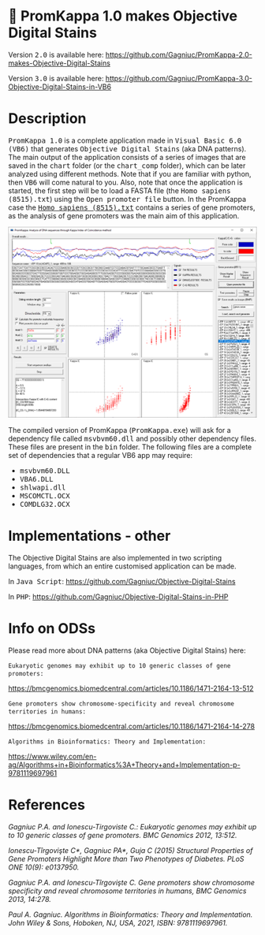 # :dna: PromKappa 1.0 makes Objective Digital Stains

Version <kbd>2.0</kbd> is available here:
https://github.com/Gagniuc/PromKappa-2.0-makes-Objective-Digital-Stains

Version <kbd>3.0</kbd> is available here:
https://github.com/Gagniuc/PromKappa-3.0-Objective-Digital-Stains-in-VB6

# Description
<kbd>PromKappa 1.0</kbd> is a complete application made in <kbd>Visual Basic 6.0 (VB6)</kbd> that generates <kbd>Objective Digital Stains</kbd> (aka DNA patterns). The main output of the application consists of a series of images that are saved in the <kbd>chart</kbd> folder (or the <kbd>chart_comp</kbd> folder), which can be later analyzed using different methods. Note that if you are familiar with python, then <kbd>VB6</kbd> will come natural to you. Also, note that once the application is started, the first step will be to load a FASTA file (the <kbd>Homo sapiens (8515).txt</kbd>) using the <kbd>Open promoter file</kbd> button. In the PromKappa case the <a href="https://github.com/Gagniuc/PromKappa-1.0-makes-Objective-Digital-Stains/blob/main/Homo%20sapiens%20(8515).txt"><kbd>Homo sapiens (8515).txt</kbd></a> contains a series of gene promoters, as the analysis of gene promoters was the main aim of this application.

![screenshot](https://github.com/Gagniuc/PromKappa-1.0-makes-Objective-Digital-Stains/blob/main/img/Prom%20Kappa%20(gene%20promoters%20in%20eukaryotes).gif.PNG)

The compiled version of PromKappa (<kbd>PromKappa.exe</kbd>) will ask for a dependency file called <kbd>msvbvm60.dll</kbd> and possibly other dependency files. These files are present in the <kbd>bin</kbd> folder. The following files are a complete set of dependencies that a regular VB6 app may require:

- <kbd>msvbvm60.DLL</kbd>
- <kbd>VBA6.DLL</kbd>
- <kbd>shlwapi.dll</kbd>
- <kbd>MSCOMCTL.OCX</kbd>
- <kbd>COMDLG32.OCX</kbd>

# Implementations - other
The Objective Digital Stains are also implemented in two scripting languages, from which an entire customised application can be made.

In <kbd>Java Script</kbd>:
https://github.com/Gagniuc/Objective-Digital-Stains

In <kbd>PHP</kbd>:
https://github.com/Gagniuc/Objective-Digital-Stains-in-PHP

# Info on ODSs
 Please read more about DNA patterns (aka Objective Digital Stains) here:
 ```
 Eukaryotic genomes may exhibit up to 10 generic classes of gene promoters: 
 ```
 https://bmcgenomics.biomedcentral.com/articles/10.1186/1471-2164-13-512
 
 ```
 Gene promoters show chromosome-specificity and reveal chromosome territories in humans:
 ```
 https://bmcgenomics.biomedcentral.com/articles/10.1186/1471-2164-14-278
 
 ```
 Algorithms in Bioinformatics: Theory and Implementation:
 ```
 https://www.wiley.com/en-ag/Algorithms+in+Bioinformatics%3A+Theory+and+Implementation-p-9781119697961
 
# References
<i>Gagniuc P.A. and Ionescu-Tirgoviste C.: Eukaryotic genomes may exhibit up to 10 generic classes of gene promoters. BMC Genomics 2012, 13:512.</i>

<i>Ionescu-Tîrgovişte C*, Gagniuc PA*, Guja C (2015) Structural Properties of Gene Promoters Highlight More than Two Phenotypes of Diabetes. PLoS ONE 10(9): e0137950.</i>

<i>Gagniuc P.A. and Ionescu-Tîrgovişte C. Gene promoters show chromosome specificity and reveal chromosome territories in humans, BMC Genomics 2013, 14:278.</i>

<i>Paul A. Gagniuc. Algorithms in Bioinformatics: Theory and Implementation. John Wiley & Sons, Hoboken, NJ, USA, 2021, ISBN: 9781119697961.</i>
